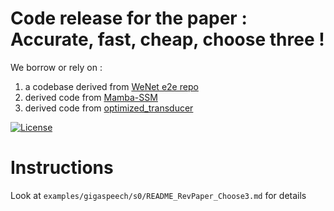 
# Code release for the paper : Accurate, fast, cheap, choose three !

We borrow or rely on :
1. a codebase derived from [WeNet e2e repo](https://github.com/wenet-e2e/wenet/)
1. derived code from [Mamba-SSM](https://github.com/state-spaces/mamba)
1. derived code from [optimized_transducer](https://github.com/csukuangfj/optimized_transducer)

[![License](https://img.shields.io/badge/License-Apache%202.0-brightgreen.svg)](https://opensource.org/licenses/Apache-2.0)

# Instructions

Look at `examples/gigaspeech/s0/README_RevPaper_Choose3.md` for details

